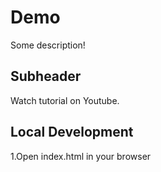 # Demo

Some description!

## Subheader

Watch tutorial on Youtube.

## Local Development

1.Open index.html in your browser
